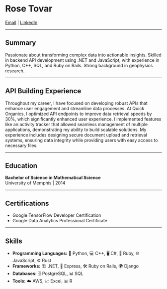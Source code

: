 # Rose Tovar

[Email](mailto:ratovar25@outlook.com) | [LinkedIn](https://www.linkedin.com/in/rvtovar)

---

## Summary

Passionate about transforming complex data into actionable insights. Skilled in backend API development using .NET and JavaScript, with experience in Python, C++, SQL, and Ruby on Rails. Strong background in geophysics research.

---

## API Building Experience

Throughout my career, I have focused on developing robust APIs that enhance user engagement and streamline data processes. At Quick Organics, I optimized API endpoints to improve data retrieval speeds by 30%, which significantly enhanced user experience. I implemented features like an activity tracker that allowed seamless management of multiple applications, demonstrating my ability to build scalable solutions. My experience includes designing secure document upload and retrieval systems, ensuring data integrity while providing users with easy access to necessary files.

---

## Education

**Bachelor of Science in Mathematical Science**  
University of Memphis | 2014

---

## Certifications

- Google TensorFlow Developer Certification
- Google Data Analytics Professional Certificate

---

## Skills

- **Programming Languages:** 🐍 Python, 💻 C++, 🖥️ C#, 💎 Ruby, 🌐 JavaScript, ⚙️ Rust
- **Frameworks:** 🏗️ .NET, 🔗 Express, 🛠️ Ruby on Rails, 🌍 Django
- **Databases:** 🗄️ PostgreSQL, 📊 SQL
- **Tools:** ☁️ AWS, 📈 Excel, 📊 R

